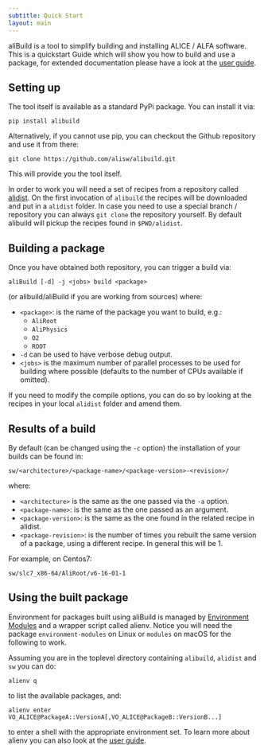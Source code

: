 ```yaml
---
subtitle: Quick Start
layout: main
---
```


aliBuild is a tool to simplify building and installing ALICE / ALFA
software. This is a quickstart Guide which will show you how to build
and use a package, for extended documentation please have a look at the
[user guide](user.md).

## Setting up

The tool itself is available as a standard PyPi package. You
can install it via:

    pip install alibuild

Alternatively, if you cannot use pip, you can checkout the Github repository and
use it from there:

    git clone https://github.com/alisw/alibuild.git

This will provide you the tool itself. 

In order to work you will need a set of recipes from a repository called
[alidist](https://github.com/alisw/alidist.git). On the first invocation of
`alibuild` the recipes will be downloaded and put in a `alidist` folder. 
In case you need to use a special branch / repository you can always `git clone` 
the repository yourself. By default alibuild will pickup the recipes found
in `$PWD/alidist`.

## Building a package

Once you have obtained both repository, you can trigger a build via:

    aliBuild [-d] -j <jobs> build <package>

(or alibuild/aliBuild if you are working from sources) where:

- `<package>`: is the name of the package you want to build, e.g.: 
  - `AliRoot`
  - `AliPhysics`
  - `O2`
  - `ROOT`
- `-d` can be used to have verbose debug output.
- `<jobs>` is the maximum number of parallel processes to be used for
  building where possible (defaults to the number of CPUs available if
  omitted).

If you need to modify the compile options, you can do so by looking at the
recipes in your local `alidist` folder and amend them.

## Results of a build

By default (can be changed using the `-c` option) the installation of your builds
can be found in:

    sw/<architecture>/<package-name>/<package-version>-<revision>/

where:

- `<architecture>` is the same as the one passed via the `-a` option.
- `<package-name>`: is the same as the one passed as an argument.
- `<package-version>`: is the same as the one found in the related recipe in alidist.
- `<package-revision>`: is the number of times you rebuilt the same version of
  a package, using a different recipe. In general this will be 1.

For example, on Centos7:

    sw/slc7_x86-64/AliRoot/v6-16-01-1

## Using the built package

Environment for packages built using aliBuild is managed by [Environment
Modules](http://modules.sourceforge.net) and a wrapper script called alienv.
Notice you will need the package `environment-modules` on Linux or `modules` on
macOS for the following to work.

Assuming you are in the toplevel directory containing `alibuild`, `alidist` and
`sw` you can do:

    alienv q

to list the available packages, and:

    alienv enter VO_ALICE@PackageA::VersionA[,VO_ALICE@PackageB::VersionB...]

to enter a shell with the appropriate environment set. To learn more about alienv you
can also look at the [user guide](user.md#using-the-packages-you-have-built).
